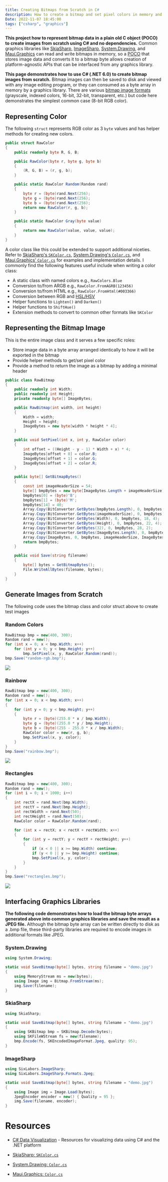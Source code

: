 ```yaml
---
title: Creating Bitmaps from Scratch in C#
description: How to create a bitmap and set pixel colors in memory and save the result to disk or convert it to a traditional image format
Date: 2022-11-07 18:45:00
tags: ["csharp", "graphics"]
---
```


**This project how to represent bitmap data in a plain old C object (POCO) to create images from scratch using C# and no dependencies.** 
Common graphics libraries like [SkiaSharp](https://swharden.com/csdv/skiasharp/), [ImageSharp](https://swharden.com/csdv/platforms/imagesharp/), [System.Drawing](https://swharden.com/csdv/system.drawing/), and [Maui.Graphics](https://swharden.com/csdv/maui.graphics/) can read and write bitmaps in memory, so a [POCO](https://en.wikipedia.org/wiki/POCO) that stores image data and converts it to a bitmap byte allows creation of platform-agnostic APIs that can be interfaced from any graphics library.

**This page demonstrates how to use C# (.NET 6.0) to create bitmap images from scratch.** Bitmap images can then be saved to disk and viewed with any image editing program, or they can consumed as a byte array in memory by a graphics library. There are various [bitmap image formats](https://learn.microsoft.com/en-us/dotnet/desktop/winforms/advanced/types-of-bitmaps?view=netframeworkdesktop-4.8) (grayscale, indexed colors, 16-bit, 32-bit, transparent, etc.) but code here demonstrates the simplest common case (8-bit RGB color).

## Representing Color

The following `struct` represents RGB color as 3 `byte` values and has helper methods for creating new colors. 

```cs
public struct RawColor
{
    public readonly byte R, G, B;

    public RawColor(byte r, byte g, byte b)
    {
        (R, G, B) = (r, g, b);
    }

    public static RawColor Random(Random rand)
    {
        byte r = (byte)rand.Next(256);
        byte g = (byte)rand.Next(256);
        byte b = (byte)rand.Next(256);
        return new RawColor(r, g, b);
    }

    public static RawColor Gray(byte value)
    {
        return new RawColor(value, value, value);
    }
}
```

A color class like this could be extended to support additional niceties. Refer to [SkiaSharp's `SKColor.cs`](https://github.com/mono/SkiaSharp/blob/main/binding/Binding/SKColor.cs), [System.Drawing's `Color.cs`](https://github.com/dotnet/runtime/blob/main/src/libraries/System.Drawing.Primitives/src/System/Drawing/Color.cs), and [Maui.Graphics' `Color.cs`](https://github.com/dotnet/maui/blob/main/src/Graphics/src/Graphics/Color.cs) for examples and implementation details. I commonly find the following features useful include when writing a color class:

* A static class with named colors e.g., `RawColors.Blue`
* Conversion to/from ARGB e.g., `RawColor.FromAGRB(123456)`
* Conversion to/from HTML e.g., `RawColor.FromHtml(#003366)`
* Conversion between RGB and [HSL/HSV](https://en.wikipedia.org/wiki/HSL_and_HSV)
* Helper functions to `Lighten()` and `Darken()`
* Helper functions to `ShiftHue()`
* Extension methods to convert to common other formats like `SKColor`

## Representing the Bitmap Image

This is the entire image class and it serves a few specific roles:

* Store image data in a byte array arranged identically to how it will be exported in the bitmap
* Provide helper methods to get/set pixel color
* Provide a method to return the image as a bitmap by adding a minimal header

```cs
public class RawBitmap
{
    public readonly int Width;
    public readonly int Height;
    private readonly byte[] ImageBytes;

    public RawBitmap(int width, int height)
    {
        Width = width;
        Height = height;
        ImageBytes = new byte[width * height * 4];
    }

    public void SetPixel(int x, int y, RawColor color)
    {
        int offset = ((Height - y - 1) * Width + x) * 4;
        ImageBytes[offset + 0] = color.B;
        ImageBytes[offset + 1] = color.G;
        ImageBytes[offset + 2] = color.R;
    }

    public byte[] GetBitmapBytes()
    {
        const int imageHeaderSize = 54;
        byte[] bmpBytes = new byte[ImageBytes.Length + imageHeaderSize];
        bmpBytes[0] = (byte)'B';
        bmpBytes[1] = (byte)'M';
        bmpBytes[14] = 40;
        Array.Copy(BitConverter.GetBytes(bmpBytes.Length), 0, bmpBytes, 2, 4);
        Array.Copy(BitConverter.GetBytes(imageHeaderSize), 0, bmpBytes, 10, 4);
        Array.Copy(BitConverter.GetBytes(Width), 0, bmpBytes, 18, 4);
        Array.Copy(BitConverter.GetBytes(Height), 0, bmpBytes, 22, 4);
        Array.Copy(BitConverter.GetBytes(32), 0, bmpBytes, 28, 2);
        Array.Copy(BitConverter.GetBytes(ImageBytes.Length), 0, bmpBytes, 34, 4);
        Array.Copy(ImageBytes, 0, bmpBytes, imageHeaderSize, ImageBytes.Length);
        return bmpBytes;
    }

    public void Save(string filename)
    {
        byte[] bytes = GetBitmapBytes();
        File.WriteAllBytes(filename, bytes);
    }
}
```

## Generate Images from Scratch

The following code uses the bitmap class and color struct above to create test images

### Random Colors

```cs
RawBitmap bmp = new(400, 300);
Random rand = new();
for (int x = 0; x < bmp.Width; x++)
    for (int y = 0; y < bmp.Height; y++)
        bmp.SetPixel(x, y, RawColor.Random(rand));
bmp.Save("random-rgb.bmp");
```

![](https://swharden.com/static/2022/11/04/SkiaSharp-random-rgb.jpg)

### Rainbow
```cs
RawBitmap bmp = new(400, 300);
Random rand = new();
for (int x = 0; x < bmp.Width; x++)
{
    for (int y = 0; y < bmp.Height; y++)
    {
        byte r = (byte)(255.0 * x / bmp.Width);
        byte g = (byte)(255.0 * y / bmp.Height);
        byte b = (byte)(255 - 255.0 * x / bmp.Width);
        RawColor color = new(r, g, b);
        bmp.SetPixel(x, y, color);
    }
}
bmp.Save("rainbow.bmp");
```

![](https://swharden.com/static/2022/11/04/SkiaSharp-rainbow.jpg)

### Rectangles
```cs
RawBitmap bmp = new(400, 300);
Random rand = new();
for (int i = 0; i < 1000; i++)
{
    int rectX = rand.Next(bmp.Width);
    int rectY = rand.Next(bmp.Height);
    int rectWidth = rand.Next(50);
    int rectHeight = rand.Next(50);
    RawColor color = RawColor.Random(rand);

    for (int x = rectX; x < rectX + rectWidth; x++)
    {
        for (int y = rectY; y < rectY + rectHeight; y++)
        {
            if (x < 0 || x >= bmp.Width) continue;
            if (y < 0 || y >= bmp.Height) continue;
            bmp.SetPixel(x, y, color);
        }
    }
}
bmp.Save("rectangles.bmp");
```

![](https://swharden.com/static/2022/11/04/SkiaSharp-rectangles.jpg)

## Interfacing Graphics Libraries

**The following code demonstrates how to load the bitmap byte arrays generated above into common graphics libraries and save the result as a JPEG file.** Although the bitmap byte array can be written directly to disk as a .bmp file, these third-party libraries are required to encode images in additional formats like JPEG.


### System.Drawing

```cs
using System.Drawing;

static void SaveBitmap(byte[] bytes, string filename = "demo.jpg")
{
    using MemoryStream ms = new(bytes);
    using Image img = Bitmap.FromStream(ms);
    img.Save(filename);
}
```

### SkiaSharp

```cs
using SkiaSharp;

static void SaveBitmap(byte[] bytes, string filename = "demo.jpg")
{
    using SKBitmap bmp = SKBitmap.Decode(bytes);
    using SKFileWStream fs = new(filename);
    bmp.Encode(fs, SKEncodedImageFormat.Jpeg, quality: 95);
}
```

### ImageSharp

```cs
using SixLabors.ImageSharp;
using SixLabors.ImageSharp.Formats.Jpeg;

static void SaveBitmap(byte[] bytes, string filename = "demo.jpg")
{
    using Image img = Image.Load(bytes);
    JpegEncoder encoder = new() { Quality = 95 };
    img.Save(filename, encoder);
}
```

# Resources

* [C# Data Visualization](https://swharden.com/csdv/) - Resources for visualizing data using C# and the .NET platform

* [SkiaSharp: `SKColor.cs`](https://github.com/mono/SkiaSharp/blob/main/binding/Binding/SKColor.cs)

* [System.Drawing: `Color.cs`](https://github.com/dotnet/runtime/blob/main/src/libraries/System.Drawing.Primitives/src/System/Drawing/Color.cs)

* [Maui.Graphics: `Color.cs`](https://github.com/dotnet/maui/blob/main/src/Graphics/src/Graphics/Color.cs)